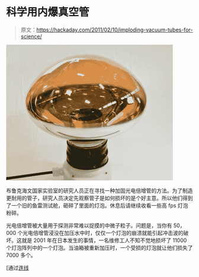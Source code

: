 # 科学用内爆真空管

> 原文：<https://hackaday.com/2011/02/10/imploding-vacuum-tubes-for-science/>

![](img/262117d2c8780a56d2f17860b0cfdc63.png "LBNE PHOTOMULTIPLIER TUBE")

布鲁克海文国家实验室的研究人员正在寻找一种加固光电倍增管的方法。为了制造更耐用的管子，研究人员决定先观察管子是如何损坏的是个好主意。所以他们得到了一个旧的鱼雷测试舱，砸碎了里面的灯泡。休息后请继续收看一些高 fps 灯泡粉碎。

光电倍增管被大量用于探测非常难以捉摸的中微子粒子。问题是，当你有 50，000 个光电倍增管浸没在加压水中时，仅仅一个灯泡的崩溃就能引起冲击波的破坏。这就是 2001 年在日本发生的事情，一名维修工人不知不觉地损坏了 11000 个灯泡阵列中的一个灯泡。当油箱被重新加压时，一个受损的灯泡就让他们损失了 7000 多个。

[通过[连线](http://www.wired.com/wiredscience/2011/02/neutrino-photomultiplier-tubes)